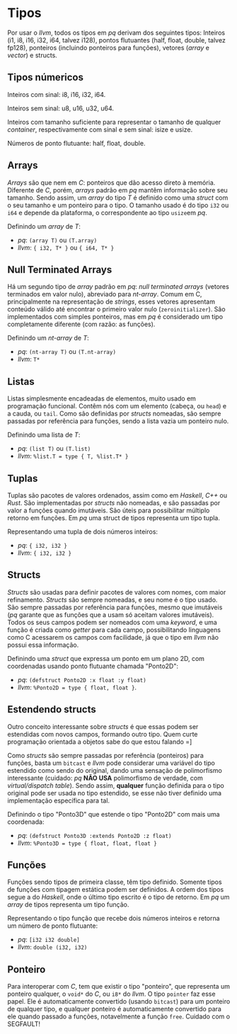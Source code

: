 Tipos
=====
Por usar o _llvm_, todos os tipos em _pq_ derivam dos seguintes tipos: Inteiros
(i1, i8, i16, i32, i64, talvez i128), pontos flutuantes (half, float, double,
talvez fp128), ponteiros (incluindo ponteiros para funções), vetores (_array_ e
_vector_) e structs.


Tipos númericos
---------------
Inteiros com sinal: i8, i16, i32, i64.

Inteiros sem sinal: u8, u16, u32, u64.

Inteiros com tamanho suficiente para representar o tamanho de qualquer
_container_, respectivamente com sinal e sem sinal: isize e usize.

Números de ponto flutuante: half, float, double.


Arrays
------
_Arrays_ são que nem em _C_: ponteiros que dão acesso direto à memória.
Diferente de _C_, porém, _arrays_ padrão em _pq_ mantêm informação sobre seu
tamanho. Sendo assim, um _array_ do tipo _T_ é definido como uma _struct_ com o
seu tamanho e um ponteiro para o tipo. O tamanho usado é do tipo `i32` ou `i64`
e depende da plataforma, o correspondente ao tipo `usize`em _pq_.

Definindo um _array_ de _T_:
- _pq_: `(array T)` ou `(T.array)`
- _llvm_: `{ i32, T* }` ou `{ i64, T* }`


Null Terminated Arrays
----------------------
Há um segundo tipo de _array_ padrão em _pq_: _null terminated arrays_ (vetores
terminados em valor nulo), abreviado para _nt-array_. Comum em C,
principalmente na representação de _strings_, esses vetores apresentam conteúdo
válido até encontrar o primeiro valor nulo (`zeroinitializer`). São
implementados com simples ponteiros, mas em _pq_ é considerado um tipo
completamente diferente (com razão: as funções).

Definindo um _nt-array_ de _T_:
- _pq_: `(nt-array T)` ou `(T.nt-array)`
- _llvm_: `T*`


Listas
------
Listas simplesmente encadeadas de elementos, muito usado em programação
funcional. Contêm nós com um elemento (cabeça, ou `head`) e a cauda, ou `tail`.
Como são definidas por _structs_ nomeadas, são sempre passadas por referência
para funções, sendo a lista vazia um ponteiro nulo.

Definindo uma lista de _T_:
- _pq_: `(list T)` ou `(T.list)`
- _llvm_: `%list.T = type { T, %list.T* }`


Tuplas
------
Tuplas são pacotes de valores ordenados, assim como em _Haskell_, _C++_ ou
_Rust_. São implementadas por _structs_ não nomeadas, e são passadas por valor
a funções quando imutáveis. São úteis para possibilitar múltiplo retorno em
funções. Em _pq_ uma struct de tipos representa um tipo tupla.

Representando uma tupla de dois números inteiros:
- _pq_: `{ i32, i32 }`
- _llvm_: `{ i32, i32 }`


Structs
-------
_Structs_ são usadas para definir pacotes de valores com nomes, com maior
refinamento. _Structs_ são sempre nomeadas, e seu nome é o tipo usado. São
sempre passadas por referência para funções, mesmo que imutáveis (_pq_ garante
que as funções que a usam só aceitam valores imutáveis). Todos os seus campos
podem ser nomeados com uma _keyword_, e uma função é criada como _getter_ para
cada campo, possibilitando linguagens como C acessarem os campos com
facilidade, já que o tipo em _llvm_ não possui essa informação.

Definindo uma _struct_ que expressa um ponto em um plano 2D, com coordenadas
usando ponto flutuante chamada "Ponto2D":
- _pq_: `(defstruct Ponto2D :x float :y float)`
- _llvm_: `%Ponto2D = type { float, float }`.


Estendendo structs
------------------
Outro conceito interessante sobre _structs_ é que essas podem ser estendidas
com novos campos, formando outro tipo. Quem curte programação orientada a
objetos sabe do que estou falando =]

Como _structs_ são sempre passadas por referência (ponteiros) para funções,
basta um `bitcast` e _llvm_ pode considerar uma variável do tipo estendido como
sendo do original, dando uma sensação de polimorfismo interessante (cuidado: _pq_
__NÃO USA__ polimorfismo de verdade, com _virtual/dispatch table_). Sendo
assim, __qualquer__ função definida para o tipo original pode ser usada no tipo
estendido, se esse não tiver definido uma implementação específica para tal.

Definindo o tipo "Ponto3D" que estende o tipo "Ponto2D" com mais uma coordenada:
- _pq_: `(defstruct Ponto3D :extends Ponto2D :z float)`
- _llvm_: `%Ponto3D = type { float, float, float }`


Funções
-------
Funções sendo tipos de primeira classe, têm tipo definido. Somente tipos de
funções com tipagem estática podem ser definidos. A ordem dos tipos segue a do
_Haskell_, onde o último tipo escrito é o tipo de retorno. Em _pq_ um _array_ de
tipos representa um tipo função.

Representando o tipo função que recebe dois números inteiros e retorna um
número de ponto flutuante:
- _pq_: `[i32 i32 double]`
- _llvm_: `double (i32, i32)`


Ponteiro
--------
Para interoperar com _C_, tem que existir o tipo "ponteiro", que representa um
ponteiro qualquer, o `void*` do _C_, ou `i8*` do _llvm_. O tipo `pointer` faz
esse papel. Ele é automaticamente convertido (usando `bitcast`) para um
ponteiro de qualquer tipo, e qualquer ponteiro é automaticamente convertido
para ele quando passado a funções, notavelmente a função `free`. Cuidado com o
SEGFAULT!
